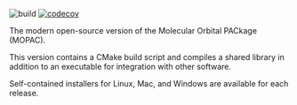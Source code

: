 ![build](https://github.com/openmopac/mopac/actions/workflows/CI.yaml/badge.svg)
[![codecov](https://codecov.io/gh/openmopac/mopac/branch/main/graph/badge.svg?token=qM2KeRvw06)](https://codecov.io/gh/openmopac/mopac)

The modern open-source version of the Molecular Orbital PACkage (MOPAC).

This version contains a CMake build script and compiles a shared library in addition to an executable for integration with other software.

Self-contained installers for Linux, Mac, and Windows are available for each release.
